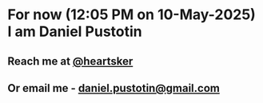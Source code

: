 # For now (12:05 PM on 10-May-2025) I am Daniel Pustotin
## Reach me at [@heartsker](https://t.me/heartsker)
## Or email me - daniel.pustotin@gmail.com
